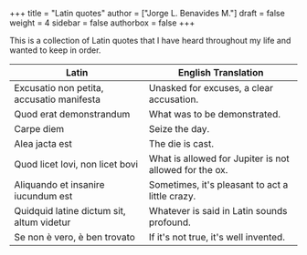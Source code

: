+++
title = "Latin quotes"
author = ["Jorge L. Benavides M."]
draft = false
weight = 4
sidebar = false
authorbox = false
+++

This is a collection of Latin quotes that I have heard throughout my life and wanted to keep in order.

<!--more-->

| Latin                                     | English Translation                                    |
|-------------------------------------------|--------------------------------------------------------|
| Excusatio non petita, accusatio manifesta | Unasked for excuses, a clear accusation.               |
| Quod erat demonstrandum                   | What was to be demonstrated.                           |
| Carpe diem                                | Seize the day.                                         |
| Alea jacta est                            | The die is cast.                                       |
| Quod licet Iovi, non licet bovi           | What is allowed for Jupiter is not allowed for the ox. |
| Aliquando et insanire iucundum est        | Sometimes, it's pleasant to act a little crazy.        |
| Quidquid latine dictum sit, altum videtur | Whatever is said in Latin sounds profound.             |
| Se non è vero, è ben trovato              | If it's not true, it's well invented.                  |
